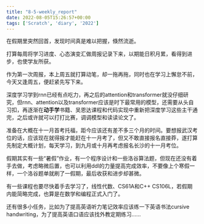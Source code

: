 ```yaml
---
title: "8-5-weekly_report"
date: 2022-08-05T15:26:57+00:00
tags: ['Scratch', 'diary', '2022']
---
```

在假期里突然回首，发现时间真是难以把握，倏然流逝。

打算每周将学习进度、心态演变汇做周报记录下来，以期能日积月累，看得到进步，也使学友所获。

作为第一次周报，本上周五就打算动笔，却一拖再拖，同时也在学习上懈怠不前，今天又逢周五，便赶紧先写下来。

深度学习学到rnn已经有点吃力，再之后的attention和transformer就没仔细研究，但rnn、attention以及transformer应该是时下最常用的模型，还需要从头自习扣，再逐渐在**动手学**书籍、吴恩达课程和代码实现中重新把深度学习这些主干通完，之后或许就可以打打比赛，调调模型和读读论文了。

准备在大概在十一月首考托福，距今应该还有差不多三个月的时间。要想报武汉考位的话，应该现在就得报才能赶在十一月考了，但又不敢直接报名直接莽，遂打算先制定大概计划，每天学习，到九月或十月再考虑报名长沙的十一月考位。

假期其实有一些“暑假”作业，有一个程序设计和一些洛谷算法题，但现在还没有着手去做，考虑略微后置，也可以利用ddl的力量提高完成效率，不要像上个寒假一样，一个洛谷题单就刷了一假期，最后收获和进步却甚微。

有一些课程也要尽快着手去学习了，线性代数、CS61A和C++ CS106L，若假期内能简略完成，也算是在数学和编程正式入门了。

还有很多小任务，比如为了提高英语听力笔记效率应该练一下英语书法cursive handwriting，为了提高英语口语应该找外教定期练习……
